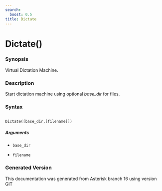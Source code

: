 ```yaml
---
search:
  boost: 0.5
title: Dictate
---
```


# Dictate()

### Synopsis

Virtual Dictation Machine.

### Description

Start dictation machine using optional _base\_dir_ for files.<br>


### Syntax


```

Dictate([base_dir,[filename]])
```
##### Arguments


* `base_dir`

* `filename`


### Generated Version

This documentation was generated from Asterisk branch 16 using version GIT 